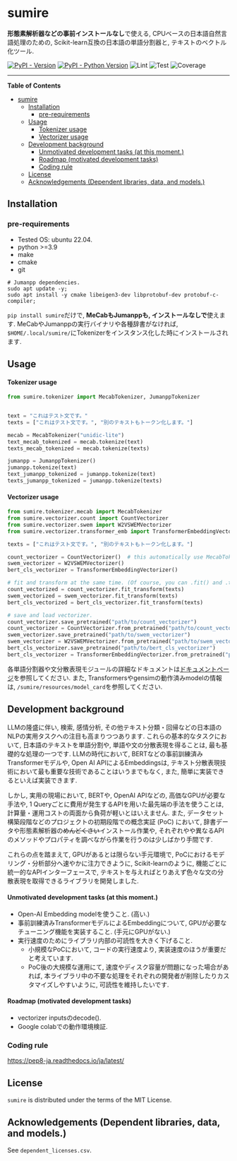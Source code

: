 # sumire

**形態素解析器などの事前インストールなし**で使える, 
CPUベースの日本語自然言語処理のための,
Scikit-learn互換の日本語の単語分割器と, テキストのベクトル化ツール.

[![PyPI - Version](https://img.shields.io/pypi/v/sumire.svg)](https://pypi.org/project/sumire)
[![PyPI - Python Version](https://img.shields.io/pypi/pyversions/sumire.svg)](https://pypi.org/project/sumire)
![Lint](https://github.com/reiven-c-t/sumire/actions/workflows/python-lint.yml/badge.svg)
![Test](https://github.com/reiven-c-t/sumire/actions/workflows/python-test.yml/badge.svg)
![Coverage](https://img.shields.io/endpoint?url=https://gist.githubusercontent.com/reiven-c-t/4300c0ff006aab09e6733925efbbf517/raw/3316d071e93ee9de175dc83086870cbd082c0b65/gistfile1.txt)

-----

**Table of Contents**

- [sumire](#sumire)
  * [Installation](#installation)
    + [pre-requirements](#pre-requirements)
  * [Usage](#usage)
      - [Tokenizer usage](#tokenizer-usage)
      - [Vectorizer usage](#vectorizer-usage)
  * [Development background](#development-background)
      - [Unmotivated development tasks (at this moment.)](#unmotivated-development-tasks-at-this-moment)
      - [Roadmap (motivated development tasks)](#roadmap-motivated-development-tasks)
    + [Coding rule](#coding-rule)
  * [License](#license)
  * [Acknowledgements (Dependent libraries, data, and models.)](#acknowledgements-dependent-libraries-data-and-models)

## Installation

### pre-requirements

- Tested OS: ubuntu 22.04.
- python >=3.9
- make
- cmake
- git 

<!--TODO: test. MeCab-IPAdic-Neologdや, MeCab-Unidic-Neologdを使う場合, もしかしたらgitアカウントにログインが必要かもしれない. -->

```shell
# Jumanpp dependencies.
sudo apt update -y;
sudo apt install -y cmake libeigen3-dev libprotobuf-dev protobuf-c-compiler;
```

`pip install sumire`だけで, **MeCabもJumanppも, インストールなしで**使えます.
MeCabやJumanppの実行バイナリや各種辞書がなければ, `$HOME/.local/sumire/`にTokenizerをインスタンス化した時にインストールされます.

## Usage

#### Tokenizer usage

```python
from sumire.tokenizer import MecabTokenizer, JumanppTokenizer


text = "これはテスト文です。" 
texts = ["これはテスト文です。", "別のテキストもトークン化します。"]

mecab = MecabTokenizer("unidic-lite")
text_mecab_tokenized = mecab.tokenize(text)
texts_mecab_tokenized = mecab.tokenize(texts)

jumanpp = JumanppTokenizer()
jumanpp.tokenize(text)
text_jumanpp_tokenized = jumanpp.tokenize(text)
texts_jumanpp_tokenized = jumanpp.tokenize(texts)
```

#### Vectorizer usage

```python
from sumire.tokenizer.mecab import MecabTokenizer
from sumire.vectorizer.count import CountVectorizer
from sumire.vectorizer.swem import W2VSWEMVectorizer
from sumire.vectorizer.transformer_emb import TransformerEmbeddingVectorizer

texts = ["これはテスト文です。", "別のテキストもトークン化します。"]

count_vectorizer = CountVectorizer()  # this automatically use MecabTokenizer()
swem_vectorizer = W2VSWEMVectorizer()
bert_cls_vectorizer = TransformerEmbeddingVectorizer()

# fit and transform at the same time. (Of course, you can .fit() and .transform() separately!)
count_vectorized = count_vectorizer.fit_transform(texts)
swem_vectorized = swem_vectorizer.fit_transform(texts)
bert_cls_vectorized = bert_cls_vectorizer.fit_transform(texts)

# save and load vectorizer.
count_vectorizer.save_pretrained("path/to/count_vectorizer")
count_vectorizer = CountVectorizer.from_pretrained("path/to/count_vectorizer")
swem_vectorizer.save_pretrained("path/to/swem_vectorizer")
swem_vectorizer = W2VSWEMVectorizer.from_pretrained("path/to/swem_vectorizer")
bert_cls_vectorizer.save_pretrained("path/to/bert_cls_vectorizer")
bert_cls_vectorizer = TransformerEmbeddingVectorizer.from_pretrained("path/to/beert_cls_vectorizer")
```

各単語分割器や文分散表現モジュールの詳細なドキュメントは[ドキュメントページ](https://reiven-c-t.github.io/sumire/)を参照してください.
また, Transformersやgensimの動作済みmodelの情報は, `/sumire/resources/model_card`を参照してください.


## Development background

LLMの隆盛に伴い, 検索, 感情分析, その他テキスト分類・回帰などの日本語のNLPの実用タスクへの注目も高まりつつあります.
これらの基本的なタスクにおいて, 日本語のテキストを単語分割や, 単語や文の分散表現を得ることは, 最も基礎的な処理の一つです.
LLMの時代において, BERTなどの事前訓練済みTransformerモデルや, Open AI APIによるEmbeddingsは,
テキスト分散表現技術において最も重要な技術であることはいうまでもなく, また, 簡単に実装できるといえば実装できます. 

しかし, 実用の現場において, BERTや, OpenAI APIなどの, 
高価なGPUが必要な手法や, 1 Queryごとに費用が発生するAPIを用いた最先端の手法を使うことは, 計算量・運用コストの両面から負荷が軽いとはいえません.
また, データセット構築段階などのプロジェクトの初期段階での概念実証 (PoC) において, 
辞書データや形態素解析器の~~めんどくさい~~インストール作業や,
それぞれやや異なるAPIのメソッドやプロパティを調べながら作業を行うのは少しばかり手間です.

これらの点を踏まえて, GPUがあるとは限らない手元環境で, 
PoCにおけるモデリング・分析部分へ速やかに注力できように,
Scikit-learnのように, 機能ごとに統一的なAPIインターフェースで, 
テキストを与えればとりあえず色々な文の分散表現を取得できるライブラリを開発しました.

#### Unmotivated development tasks (at this moment.)

- Open-AI Embedding modelを使うこと. (高い.)
- 事前訓練済みTransformerモデルによるEmbeddingについて, GPUが必要なチューニング機能を実装すること. (手元にGPUがない.)
- 実行速度のためにライブラリ内部の可読性を大きく下げること. 
  - 小規模なPoCにおいて, コードの実行速度より, 実装速度のほうが重要だと考えています.
  - PoC後の大規模な運用にて, 速度やディスク容量が問題になった場合があれば, 
    本ライブラリ中の不要な処理をそれぞれの開発者が削除したりカスタマイズしやすいように, 可読性を維持したいです.


#### Roadmap (motivated development tasks)

- vectorizer inputsのdecode().
- Google colabでの動作環境検証.

### Coding rule

<https://pep8-ja.readthedocs.io/ja/latest/>


## License

`sumire` is distributed under the terms of the MIT License. 


## Acknowledgements (Dependent libraries, data, and models.)

See `dependent_licenses.csv`.